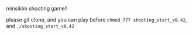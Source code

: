 minsikim shooting game!!

please git clone, and you can play before `chmod 777 shooting_start_v0.42`, and `./shooting_start_v0.42`
